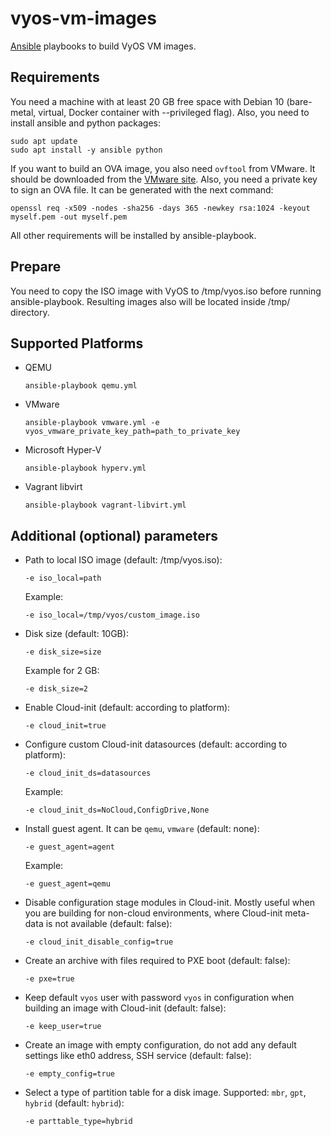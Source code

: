 # vyos-vm-images

[Ansible](https://www.ansible.com/) playbooks to build VyOS VM images.

## Requirements

You need a machine with at least 20 GB free space with Debian 10 (bare-metal, virtual, Docker container with --privileged flag). Also, you need to install ansible and python packages:

```
sudo apt update
sudo apt install -y ansible python
```

If you want to build an OVA image, you also need `ovftool` from VMware. It should be downloaded from the [VMware site](https://code.vmware.com/tool/ovf). Also, you need a private key to sign an OVA file. It can be generated with the next command:

```
openssl req -x509 -nodes -sha256 -days 365 -newkey rsa:1024 -keyout myself.pem -out myself.pem
```

All other requirements will be installed by ansible-playbook.


## Prepare

You need to copy the ISO image with VyOS to /tmp/vyos.iso before running ansible-playbook. Resulting images also will be located inside /tmp/ directory.

## Supported Platforms

- QEMU

    ```
    ansible-playbook qemu.yml
    ```

- VMware

    ```
    ansible-playbook vmware.yml -e vyos_vmware_private_key_path=path_to_private_key
    ```

- Microsoft Hyper-V

    ```
    ansible-playbook hyperv.yml
    ```

- Vagrant libvirt

    ```
    ansible-playbook vagrant-libvirt.yml
    ```

## Additional (optional) parameters

- Path to local ISO image (default: /tmp/vyos.iso):

    ```
    -e iso_local=path
    ```

    Example:

    ```
    -e iso_local=/tmp/vyos/custom_image.iso
    ```

- Disk size (default: 10GB):

    ```
    -e disk_size=size
    ```

    Example for 2 GB:

    ```
    -e disk_size=2
    ```

- Enable Cloud-init (default: according to platform):

    ```
    -e cloud_init=true
    ```

- Configure custom Cloud-init datasources (default: according to platform):

    ```
    -e cloud_init_ds=datasources
    ```

    Example:
    ```
    -e cloud_init_ds=NoCloud,ConfigDrive,None
    ```

- Install guest agent. It can be `qemu`, `vmware` (default: none):

    ```
    -e guest_agent=agent
    ```

    Example:
    ```
    -e guest_agent=qemu
    ```

- Disable configuration stage modules in Cloud-init. Mostly useful when you are building for non-cloud environments, where Cloud-init meta-data is not available (default: false):
    ```
    -e cloud_init_disable_config=true
    ```

- Create an archive with files required to PXE boot (default: false):

    ```
    -e pxe=true
    ```

- Keep default `vyos` user with password `vyos` in configuration when building an image with Cloud-init (default: false):

    ```
    -e keep_user=true
    ```

- Create an image with empty configuration, do not add any default settings like eth0 address, SSH service (default: false):

    ```
    -e empty_config=true
    ```

- Select a type of partition table for a disk image. Supported: `mbr`, `gpt`, `hybrid` (default: `hybrid`):

    ```
    -e parttable_type=hybrid
    ```
